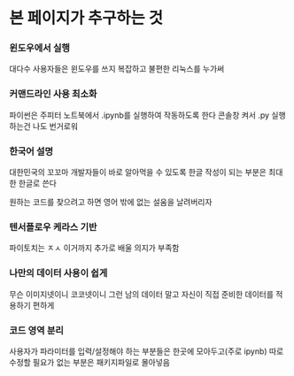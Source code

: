 # 본 페이지가 추구하는 것

### 윈도우에서 실행
대다수 사용자들은 윈도우를 쓰지 복잡하고 불편한 리눅스를 누가써

### 커맨드라인 사용 최소화
파이썬은 주피터 노트북에서 .ipynb를 실행하여 작동하도록 한다
콘솔창 켜서 .py 실행하는건 나도 번거로워

### 한국어 설명
대한민국의 꼬꼬마 개발자들이 바로 알아먹을 수 있도록 한글 작성이 되는 부분은 최대한 한글로 쓴다

원하는 코드를 찾으려고 하면 영어 밖에 없는 설움을 날려버리자

### 텐서플로우 케라스 기반
파이토치는 ㅈㅅ 이거까지 추가로 배울 의지가 부족함

### 나만의 데이터 사용이 쉽게
무슨 이미지넷이니 코코넷이니 그런 남의 데이터 말고
자신이 직접 준비한 데이터를 적용하기 편하게

### 코드 영역 분리
사용자가 파라미터를 입력/설정해야 하는 부분들은 한곳에 모아두고(주로 ipynb)
따로 수정할 필요가 없는 부분은 패키지파일로 몰아넣음
